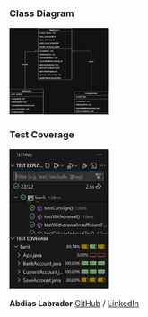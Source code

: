 ### Class Diagram

<img src="screenshot/bank_account.png" alt="Test Coverage" width="35%">

### Test Coverage
<img src="screenshot/test_bank_account.png" alt="Test Coverage" width="35%">


**Abdias Labrador** [GitHub](https://github.com/abdiaslabrador) / [LinkedIn](https://www.linkedin.com/in/abdias-labrador/)

